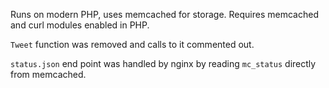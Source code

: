 Runs on modern PHP, uses memcached for storage. Requires memcached and curl modules enabled in PHP.

`Tweet` function was removed and calls to it commented out.

`status.json` end point was handled by nginx by reading `mc_status` directly from memcached.
